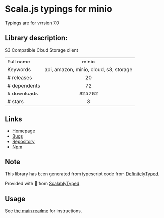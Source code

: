 
# Scala.js typings for minio

Typings are for version 7.0

## Library description:
S3 Compatible Cloud Storage client

|                    |                 |
| ------------------ | :-------------: |
| Full name          | minio |
| Keywords           | api, amazon, minio, cloud, s3, storage |
| # releases         | 20 |
| # dependents       | 72 |
| # downloads        | 825782 |
| # stars            | 3 |

## Links
- [Homepage](https://github.com/minio/minio-js#readme)
- [Bugs](https://github.com/minio/minio-js/issues)
- [Repository](https://github.com/minio/minio-js)
- [Npm](https://www.npmjs.com/package/minio)
    


## Note
This library has been generated from typescript code from [DefinitelyTyped](https://definitelytyped.org).

Provided with :purple_heart: from [ScalablyTyped](https://github.com/oyvindberg/ScalablyTyped)

## Usage
See [the main readme](../../readme.md) for instructions.


